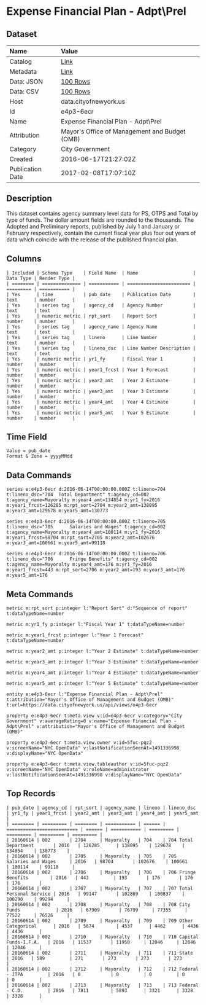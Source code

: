 # Expense Financial Plan - Adpt\Prel

## Dataset

| Name | Value |
| :--- | :---- |
| Catalog | [Link](https://catalog.data.gov/dataset/expense-financial-plan-adptprel) |
| Metadata | [Link](https://data.cityofnewyork.us/api/views/e4p3-6ecr) |
| Data: JSON | [100 Rows](https://data.cityofnewyork.us/api/views/e4p3-6ecr/rows.json?max_rows=100) |
| Data: CSV | [100 Rows](https://data.cityofnewyork.us/api/views/e4p3-6ecr/rows.csv?max_rows=100) |
| Host | data.cityofnewyork.us |
| Id | e4p3-6ecr |
| Name | Expense Financial Plan - Adpt\Prel |
| Attribution | Mayor's Office of Management and Budget (OMB) |
| Category | City Government |
| Created | 2016-06-17T21:27:02Z |
| Publication Date | 2017-02-08T17:07:10Z |

## Description

This dataset contains agency summary level data for PS, OTPS and Total by type of funds.  The dollar amount fields are rounded to the thousands. The Adopted and Preliminary reports,  published by July 1 and January or February respectively,  contain the current fiscal year plus four out years of data which  coincide with the release of the published financial plan.

## Columns

```ls
| Included | Schema Type    | Field Name  | Name                    | Data Type | Render Type |
| ======== | ============== | =========== | ======================= | ========= | =========== |
| Yes      | time           | pub_date    | Publication Date        | text      | number      |
| Yes      | series tag     | agency_cd   | Agency Number           | text      | text        |
| Yes      | numeric metric | rpt_sort    | Report Sort             | number    | number      |
| Yes      | series tag     | agency_name | Agency Name             | text      | text        |
| Yes      | series tag     | lineno      | Line Number             | text      | number      |
| Yes      | series tag     | lineno_dsc  | Line Number Description | text      | text        |
| Yes      | numeric metric | yr1_fy      | Fiscal Year 1           | number    | number      |
| Yes      | numeric metric | year1_frcst | Year 1 Forecast         | number    | number      |
| Yes      | numeric metric | year2_amt   | Year 2 Estimate         | number    | number      |
| Yes      | numeric metric | year3_amt   | Year 3 Estimate         | number    | number      |
| Yes      | numeric metric | year4_amt   | Year 4 Estimate         | number    | number      |
| Yes      | numeric metric | year5_amt   | Year 5 Estimate         | number    | number      |
```

## Time Field

```ls
Value = pub_date
Format & Zone = yyyyMMdd
```

## Data Commands

```ls
series e:e4p3-6ecr d:2016-06-14T00:00:00.000Z t:lineno=704 t:lineno_dsc="704  Total Department" t:agency_cd=002 t:agency_name=Mayoralty m:year4_amt=134854 m:yr1_fy=2016 m:year1_frcst=126285 m:rpt_sort=2704 m:year2_amt=138095 m:year3_amt=129678 m:year5_amt=130773

series e:e4p3-6ecr d:2016-06-14T00:00:00.000Z t:lineno=705 t:lineno_dsc="705      Salaries and Wages" t:agency_cd=002 t:agency_name=Mayoralty m:year4_amt=100114 m:yr1_fy=2016 m:year1_frcst=98704 m:rpt_sort=2705 m:year2_amt=102676 m:year3_amt=100661 m:year5_amt=99118

series e:e4p3-6ecr d:2016-06-14T00:00:00.000Z t:lineno=706 t:lineno_dsc="706      Fringe Benefits" t:agency_cd=002 t:agency_name=Mayoralty m:year4_amt=176 m:yr1_fy=2016 m:year1_frcst=443 m:rpt_sort=2706 m:year2_amt=193 m:year3_amt=176 m:year5_amt=176
```

## Meta Commands

```ls
metric m:rpt_sort p:integer l:"Report Sort" d:"Sequence of report" t:dataTypeName=number

metric m:yr1_fy p:integer l:"Fiscal Year 1" t:dataTypeName=number

metric m:year1_frcst p:integer l:"Year 1 Forecast" t:dataTypeName=number

metric m:year2_amt p:integer l:"Year 2 Estimate" t:dataTypeName=number

metric m:year3_amt p:integer l:"Year 3 Estimate" t:dataTypeName=number

metric m:year4_amt p:integer l:"Year 4 Estimate" t:dataTypeName=number

metric m:year5_amt p:integer l:"Year 5 Estimate" t:dataTypeName=number

entity e:e4p3-6ecr l:"Expense Financial Plan - Adpt\Prel" t:attribution="Mayor's Office of Management and Budget (OMB)" t:url=https://data.cityofnewyork.us/api/views/e4p3-6ecr

property e:e4p3-6ecr t:meta.view v:id=e4p3-6ecr v:category="City Government" v:averageRating=0 v:name="Expense Financial Plan - Adpt\Prel" v:attribution="Mayor's Office of Management and Budget (OMB)"

property e:e4p3-6ecr t:meta.view.owner v:id=5fuc-pqz2 v:screenName="NYC OpenData" v:lastNotificationSeenAt=1491336998 v:displayName="NYC OpenData"

property e:e4p3-6ecr t:meta.view.tableauthor v:id=5fuc-pqz2 v:screenName="NYC OpenData" v:roleName=administrator v:lastNotificationSeenAt=1491336998 v:displayName="NYC OpenData"
```

## Top Records

```ls
| pub_date | agency_cd | rpt_sort | agency_name | lineno | lineno_dsc                 | yr1_fy | year1_frcst | year2_amt | year3_amt | year4_amt | year5_amt | 
| ======== | ========= | ======== | =========== | ====== | ========================== | ====== | =========== | ========= | ========= | ========= | ========= | 
| 20160614 | 002       | 2704     | Mayoralty   | 704    | 704 Total Department       | 2016   | 126285      | 138095    | 129678    | 134854    | 130773    | 
| 20160614 | 002       | 2705     | Mayoralty   | 705    | 705 Salaries and Wages     | 2016   | 98704       | 102676    | 100661    | 100114    | 99118     | 
| 20160614 | 002       | 2706     | Mayoralty   | 706    | 706 Fringe Benefits        | 2016   | 443         | 193       | 176       | 176       | 176       | 
| 20160614 | 002       | 2707     | Mayoralty   | 707    | 707 Total Personal Service | 2016   | 99147       | 102869    | 100837    | 100290    | 99294     | 
| 20160614 | 002       | 2708     | Mayoralty   | 708    | 708 City Funds             | 2016   | 67909       | 76799     | 77355     | 77522     | 76526     | 
| 20160614 | 002       | 2709     | Mayoralty   | 709    | 709 Other Categorical      | 2016   | 5674        | 4537      | 4462      | 4436      | 4436      | 
| 20160614 | 002       | 2710     | Mayoralty   | 710    | 710 Capital Funds-I.F.A.   | 2016   | 11537       | 11950     | 12046     | 12046     | 12046     | 
| 20160614 | 002       | 2711     | Mayoralty   | 711    | 711 State                  | 2016   | 589         | 271       | 273       | 273       | 273       | 
| 20160614 | 002       | 2712     | Mayoralty   | 712    | 712 Federal - JTPA         | 2016   | 0           | 0         | 0         | 0         | 0         | 
| 20160614 | 002       | 2713     | Mayoralty   | 713    | 713 Federal - C.D.         | 2016   | 7811        | 5893      | 3321      | 3328      | 3328      | 
```